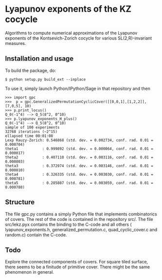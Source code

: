 Lyapunov exponents of the KZ cocycle
====================================

Algorithms to compute numerical approximations of the Lyapunov exponents of
the Kontsevich-Zorich cocycle for various SL(2,R)-invariant measures.

Installation and usage
----------------------

To build the package, do:

    $ python setup.py build_ext --inplace

To use it, simply launch Python/IPython/Sage in that repository and then

    >>> import gpc
    >>>  p = gpc.GeneralizedPermutationCyclicCover([[0,0,1],[1,2,2]], [7,0,5], 10)
    >>> p.print_locus()
    Q_0(-1^4) --> Q_5(8^2, 0^10)
    >>> p.lyapunov_exponents_H_plus()
    Q_0(-1^4) --> Q_5(8^2, 0^10)
    sample of 100 experiments
    32768 iterations (~2^15)
    ellapsed time 00:01:08
    Lexp Rauzy-Zorich: 0.546868 (std. dev. = 0.002734, conf. rad. 0.01 = 0.000704)
    theta1           : 0.999892 (std. dev. = 0.000064, conf. rad. 0.01 = 0.000017)
    theta2           : 0.407110 (std. dev. = 0.003116, conf. rad. 0.01 = 0.000803)
    theta3           : 0.372974 (std. dev. = 0.003146, conf. rad. 0.01 = 0.000810)
    theta4           : 0.326335 (std. dev. = 0.003030, conf. rad. 0.01 = 0.000781)
    theta5           : 0.285807 (std. dev. = 0.003059, conf. rad. 0.01 = 0.000788)


Structure
--------
The file gpc.py contains a simply Python file that implements combinatorics of
covers. The rest of the code is contained in the repository src/. The file
src/lekz.pyx contains the binding to the C-code and all others (
lyapunov\_exponents.h, generalized\_permutation.c, quad\_cyclic\_cover.c and random.c)
contain the C-code.

Todo
----
Explore the connected components of covers. For square tiled surface, there
seems to be a finitude of primitive cover. There might be the same phenomenon
in general.
